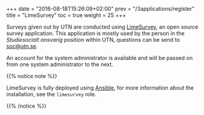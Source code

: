+++
date = "2016-08-18T15:26:09+02:00"
prev = "/3applications/register"
title = "LimeSurvey"
toc = true
weight = 25
+++

Surveys given out by UTN are conducted using
[LimeSurvey](https://www.limesurvey.org), an open source survey application.
This application is mostly used by the person in the *Studiesocialt ansvarig*
position within UTN, questions can be send to [soc@utn.se](mailto:soc@utn.se).

An account for the system administrator is available and will be passed on from
one system administrator to the next.

{{% notice note %}}

LimeSurvey is fully deployed using [Ansible](/5development_tools/ansible), for
more information about the installation, see the `limesurvey` role.

{{% /notice %}}
